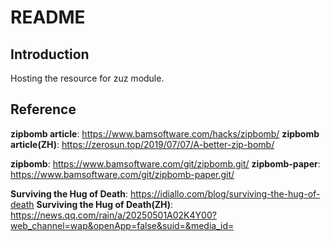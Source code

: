 
# README

## Introduction

Hosting the resource for zuz module.

## Reference

**zipbomb article**: https://www.bamsoftware.com/hacks/zipbomb/
**zipbomb article(ZH)**: https://zerosun.top/2019/07/07/A-better-zip-bomb/

**zipbomb**: https://www.bamsoftware.com/git/zipbomb.git/
**zipbomb-paper**: https://www.bamsoftware.com/git/zipbomb-paper.git/

**Surviving the Hug of Death**: https://idiallo.com/blog/surviving-the-hug-of-death
**Surviving the Hug of Death(ZH)**: https://news.qq.com/rain/a/20250501A02K4Y00?web_channel=wap&openApp=false&suid=&media_id=

